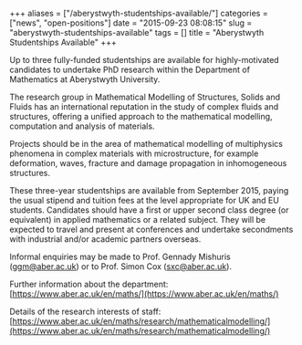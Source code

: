 +++
aliases = ["/aberystwyth-studentships-available/"]
categories = ["news", "open-positions"]
date = "2015-09-23 08:08:15"
slug = "aberystwyth-studentships-available"
tags = []
title = "Aberystwyth Studentships Available"
+++

Up to three fully-funded studentships are available for highly-motivated
candidates to undertake PhD research within the Department of
Mathematics at Aberystwyth University.

The research group in Mathematical Modelling of Structures, Solids and
Fluids has an international reputation in the study of complex fluids
and structures, offering a unified approach to the mathematical
modelling, computation and analysis of materials.

Projects should be in the area of mathematical modelling of multiphysics
phenomena in complex materials with microstructure, for example
deformation, waves, fracture and damage propagation in inhomogeneous
structures.

These three-year studentships are available from September 2015, paying
the usual stipend and tuition fees at the level appropriate for UK and
EU students. Candidates should have a first or upper second class degree
(or equivalent) in applied mathematics or a related subject. They will
be expected to travel and present at conferences and undertake
secondments with industrial and/or academic partners overseas.

Informal enquiries may be made to Prof. Gennady Mishuris
([ggm@aber.ac.uk](ggm@aber.ac.uk)) or to Prof. Simon Cox ([sxc@aber.ac.uk](sxc@aber.ac.uk)).

Further information about the department:
[https://www.aber.ac.uk/en/maths/](https://www.aber.ac.uk/en/maths/)

Details of the research interests of staff:
[https://www.aber.ac.uk/en/maths/research/mathematicalmodelling/](https://www.aber.ac.uk/en/maths/research/mathematicalmodelling/)
